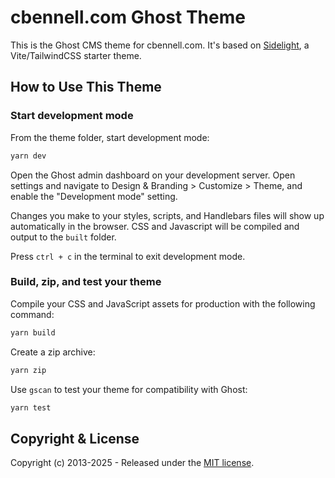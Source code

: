 # cbennell.com Ghost Theme

This is the Ghost CMS theme for cbennell.com. It's based on [Sidelight](github.com/christopher-b/sidelight), a Vite/TailwindCSS starter theme.

## How to Use This Theme

### Start development mode

From the theme folder, start development mode:

```bash
yarn dev
```

Open the Ghost admin dashboard on your development server. Open settings and navigate to Design & Branding > Customize > Theme, and enable the "Development mode" setting.

Changes you make to your styles, scripts, and Handlebars files will show up automatically in the browser. CSS and Javascript will be compiled and output to the `built` folder.

Press `ctrl + c` in the terminal to exit development mode.

### Build, zip, and test your theme

Compile your CSS and JavaScript assets for production with the following command:

```bash
yarn build
```

Create a zip archive:

```bash
yarn zip
```

Use `gscan` to test your theme for compatibility with Ghost:

```bash
yarn test
```

## Copyright & License

Copyright (c) 2013-2025 - Released under the [MIT license](LICENSE).
